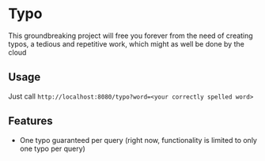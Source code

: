 # Typo
This groundbreaking project will free you forever from the need of creating typos, a tedious and repetitive work, which
might as well be done by the cloud

## Usage
Just call `http://localhost:8080/typo?word=<your correctly spelled word>`

## Features
* One typo guaranteed per query (right now, functionality is limited to only one typo per query)
